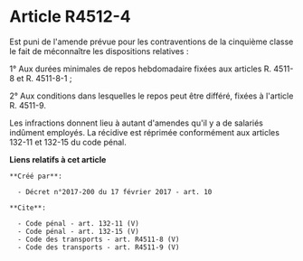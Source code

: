 # Article R4512-4

Est puni de l'amende prévue pour les contraventions de la cinquième classe le fait de méconnaître les dispositions
relatives : 

1° Aux durées minimales de repos hebdomadaire fixées aux articles R. 4511-8 et R. 4511-8-1 ; 

2° Aux conditions dans lesquelles le repos peut être différé, fixées à l'article R. 4511-9. 

Les infractions donnent lieu à autant d'amendes qu'il y a de salariés indûment employés. La récidive est réprimée
conformément aux articles 132-11 et 132-15 du code pénal.

**Liens relatifs à cet article**

	**Créé par**:

	  - Décret n°2017-200 du 17 février 2017 - art. 10

	**Cite**:

	  - Code pénal - art. 132-11 (V)
	  - Code pénal - art. 132-15 (V)
	  - Code des transports - art. R4511-8 (V)
	  - Code des transports - art. R4511-9 (V)
